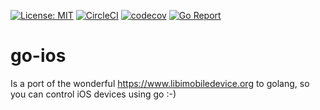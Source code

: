 [![License: MIT](https://img.shields.io/badge/License-MIT-yellow.svg)](https://opensource.org/licenses/MIT)
[![CircleCI](https://circleci.com/gh/danielpaulus/go-ios.svg?style=svg)](https://circleci.com/gh/danielpaulus/go-ios)
[![codecov](https://codecov.io/gh/danielpaulus/go-ios/branch/master/graph/badge.svg)](https://codecov.io/gh/danielpaulus/go-ios)
[![Go Report](https://goreportcard.com/badge/github.com/danielpaulus/go-ios)](https://goreportcard.com/badge/github.com/danielpaulus/go-ios)
# go-ios
Is a port of the wonderful https://www.libimobiledevice.org to golang, so you can control iOS devices using go :-)
